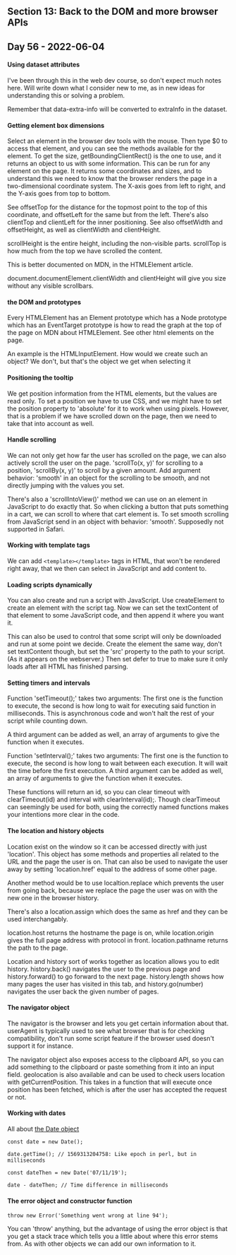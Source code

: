 ## Section 13: Back to the DOM and more browser APIs

## Day 56 - 2022-06-04

#### <b>Using dataset attributes</b>

I've been through this in the web dev course, so don't expect much notes here. Will write down what I consider new to me, as in new ideas for understanding this or solving a problem.

Remember that data-extra-info will be converted to extraInfo in the dataset.

#### <b>Getting element box dimensions</b>

Select an element in the browser dev tools with the mouse. Then type $0 to access that element, and you can see the methods available for the element. To get the size, getBoundingClientRect() is the one to use, and it returns an object to us with some information. This can be run for any element on the page. It returns some coordinates and sizes, and to understand this we need to know that the browser renders the page in a two-dimensional coordinate system. The X-axis goes from left to right, and the Y-axis goes from top to bottom.

See offsetTop for the distance for the topmost point to the top of this coordinate, and offsetLeft for the same but from the left. There's also clientTop and clientLeft for the inner positioning. See also offsetWidth and offsetHeight, as well as clientWidth and clientHeight.

scrollHeight is the entire height, including the non-visible parts. scrollTop is how much from the top we have scrolled the content.

This is better documented on MDN, in the HTMLElement article.

document.documentElement.clientWidth and clientHeight will give you size without any visible scrollbars.

#### <b>the DOM and prototypes</b>

Every HTMLElement has an Element prototype which has a Node prototype which has an EventTarget prototype is how to read the graph at the top of the page on MDN about HTMLElement. See other html elements on the page.

An example is the HTMLInputElement. How would we create such an object? We don't, but that's the object we get when selecting it

#### <b>Positioning the tooltip</b>

We get position information from the HTML elements, but the values are read only. To set a position we have to use CSS, and we might have to set the position property to 'absolute' for it to work when using pixels. However, that is a problem if we have scrolled down on the page, then we need to take that into account as well.

#### <b>Handle scrolling</b>

We can not only get how far the user has scrolled on the page, we can also actively scroll the user on the page. 'scrollTo(x, y)' for scrolling to a position, 'scrollBy(x, y)' to scroll by a given amount. Add  argument behavior: 'smooth' in an object for the scrolling to be smooth, and not directly jumping with the values you set.

There's also a 'scrollIntoView()' method we can use on an element in JavaScript to do exactly that. So when clicking a button that puts something in a cart, we can scroll to where that cart element is. To set smooth scrolling from JavaScript send in an object with behavior: 'smooth'. Supposedly not supported in Safari.

#### <b>Working with template tags</b>

We can add `<template></template>` tags in HTML, that won't be rendered right away, that we then can select in JavaScript and add content to.

#### <b>Loading scripts dynamically</b>

You can also create and run a script with JavaScript. Use createElement to create an element with the script tag. Now we can set the textContent of that element to some JavaScript code, and then append it where you want it.

This can also be used to control that some script will only be downloaded and run at some point we decide. Create the element the same way, don't set textContent though, but set the 'src' property to the path to your script. (As it appears on the webserver.) Then set defer to true to make sure it only loads after all HTML has finished parsing.

#### <b>Setting timers and intervals</b>

Function 'setTimeout();' takes two arguments: The first one is the function to execute, the second is how long to wait for executing said function in milliseconds. This is asynchronous code and won't halt the rest of your script while counting down.

A third argument can be added as well, an array of arguments to give the function when it executes.

Function 'setInterval();' takes two arguments: The first one is the function to execute, the second is how long to wait between each execution. It will wait the time before the first execution. A third argument can be added as well, an array of arguments to give the function when it executes.

These functions will return an id, so you can clear timeout with clearTimeout(id) and interval with clearInterval(id);. Though clearTimeout can seemingly be used for both, using the correctly named functions makes your intentions more clear in the code.

#### <b>The location and history objects</b>

Location exist on the window so it can be accessed directly with just 'location'. This object has some methods and properties all related to the URL and the page the user is on. That can also be used to navigate the user away by setting 'location.href' equal to the address of some other page.

Another method would be to use localtion.replace which prevents the user from going back, because we replace the page the user was on with the new one in the browser history.

There's also a location.assign which does the same as href and they can be used interchangably.

location.host returns the hostname the page is on, while location.origin gives the full page address with protocol in front. location.pathname returns the path to the page.

Location and history sort of works together as location allows you to edit history. history.back() navigates the user to the previous page and history.forward() to go forward to the next page. history.length shows how many pages the user has visited in this tab, and history.go(number) navigates the user back the given number of pages.

#### <b>The navigator object</b>

The navigator is the browser and lets you get certain information about that. userAgent is typically used to see what browser that is for checking compatibility, don't run some script feature if the browser used doesn't support it for instance.

The navigator object also exposes access to the clipboard API, so you can add something to the clipboard or paste something from it into an input field. geolocation is also available and can be used to check users location with getCurrentPosition. This takes in a function that will execute once position has been fetched, which is after the user has accepted the request or not.

#### <b>Working with dates</b>

All about [the Date object](https://developer.mozilla.org/en-US/docs/Web/JavaScript/Reference/Global_Objects/Date)

```JS
const date = new Date();

date.getTime(); // 1569313204758: Like epoch in perl, but in milliseconds

const dateThen = new Date('07/11/19');

date - dateThen; // Time difference in milliseconds
```

#### <b>The error object and constructor function</b>

```JS
throw new Error('Something went wrong at line 94');
```

You can 'throw' anything, but the advantage of using the error object is that you get a stack trace which tells you a little about where this error stems from. As with other objects we can add our own information to it.
